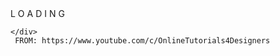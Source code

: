 <!DOCTYPE html>
<html lang="pt-br">

<head>
    <meta charset="UTF-8">
    <meta http-equiv="X-UA-Compatible" content="IE=edge">
    
    
</head>

<body>
    <div class="container loader">
        <span>L</span>
        <span>O</span>
        <span>A</span>
        <span>D</span>
        <span>I</span>
        <span>N</span>
        <span>G</span>
         
    </div>
     FROM: https://www.youtube.com/c/OnlineTutorials4Designers
</body>

</html>
